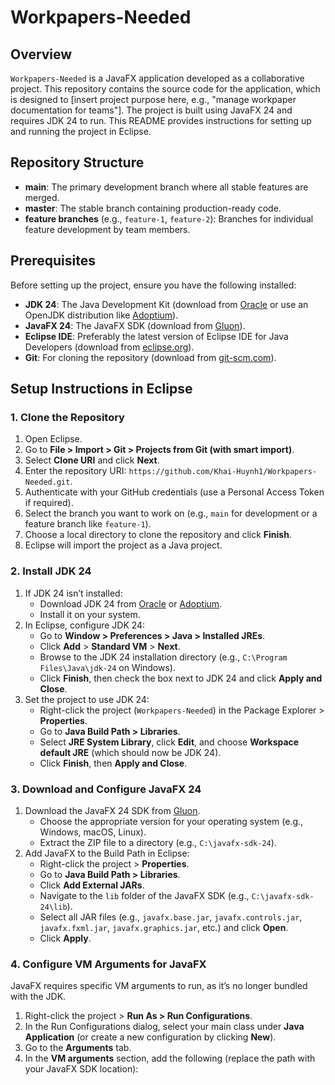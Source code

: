 # Workpapers-Needed

## Overview
`Workpapers-Needed` is a JavaFX application developed as a collaborative project. This repository contains the source code for the application, which is designed to [insert project purpose here, e.g., "manage workpaper documentation for teams"]. The project is built using JavaFX 24 and requires JDK 24 to run. This README provides instructions for setting up and running the project in Eclipse.

## Repository Structure
- **main**: The primary development branch where all stable features are merged.
- **master**: The stable branch containing production-ready code.
- **feature branches** (e.g., `feature-1`, `feature-2`): Branches for individual feature development by team members.

## Prerequisites
Before setting up the project, ensure you have the following installed:
- **JDK 24**: The Java Development Kit (download from [Oracle](https://www.oracle.com/java/technologies/downloads/) or use an OpenJDK distribution like [Adoptium](https://adoptium.net/)).
- **JavaFX 24**: The JavaFX SDK (download from [Gluon](https://gluonhq.com/products/javafx/)).
- **Eclipse IDE**: Preferably the latest version of Eclipse IDE for Java Developers (download from [eclipse.org](https://www.eclipse.org/downloads/)).
- **Git**: For cloning the repository (download from [git-scm.com](https://git-scm.com/)).

## Setup Instructions in Eclipse

### 1. Clone the Repository
1. Open Eclipse.
2. Go to **File > Import > Git > Projects from Git (with smart import)**.
3. Select **Clone URI** and click **Next**.
4. Enter the repository URI: `https://github.com/Khai-Huynh1/Workpapers-Needed.git`.
5. Authenticate with your GitHub credentials (use a Personal Access Token if required).
6. Select the branch you want to work on (e.g., `main` for development or a feature branch like `feature-1`).
7. Choose a local directory to clone the repository and click **Finish**.
8. Eclipse will import the project as a Java project.

### 2. Install JDK 24
1. If JDK 24 isn’t installed:
   - Download JDK 24 from [Oracle](https://www.oracle.com/java/technologies/downloads/) or [Adoptium](https://adoptium.net/).
   - Install it on your system.
2. In Eclipse, configure JDK 24:
   - Go to **Window > Preferences > Java > Installed JREs**.
   - Click **Add** > **Standard VM** > **Next**.
   - Browse to the JDK 24 installation directory (e.g., `C:\Program Files\Java\jdk-24` on Windows).
   - Click **Finish**, then check the box next to JDK 24 and click **Apply and Close**.
3. Set the project to use JDK 24:
   - Right-click the project (`Workpapers-Needed`) in the Package Explorer > **Properties**.
   - Go to **Java Build Path > Libraries**.
   - Select **JRE System Library**, click **Edit**, and choose **Workspace default JRE** (which should now be JDK 24).
   - Click **Finish**, then **Apply and Close**.

### 3. Download and Configure JavaFX 24
1. Download the JavaFX 24 SDK from [Gluon](https://gluonhq.com/products/javafx/).
   - Choose the appropriate version for your operating system (e.g., Windows, macOS, Linux).
   - Extract the ZIP file to a directory (e.g., `C:\javafx-sdk-24`).
2. Add JavaFX to the Build Path in Eclipse:
   - Right-click the project > **Properties**.
   - Go to **Java Build Path > Libraries**.
   - Click **Add External JARs**.
   - Navigate to the `lib` folder of the JavaFX SDK (e.g., `C:\javafx-sdk-24\lib`).
   - Select all JAR files (e.g., `javafx.base.jar`, `javafx.controls.jar`, `javafx.fxml.jar`, `javafx.graphics.jar`, etc.) and click **Open**.
   - Click **Apply**.

### 4. Configure VM Arguments for JavaFX
JavaFX requires specific VM arguments to run, as it’s no longer bundled with the JDK.
1. Right-click the project > **Run As > Run Configurations**.
2. In the Run Configurations dialog, select your main class under **Java Application** (or create a new configuration by clicking **New**).
3. Go to the **Arguments** tab.
4. In the **VM arguments** section, add the following (replace the path with your JavaFX SDK location):
